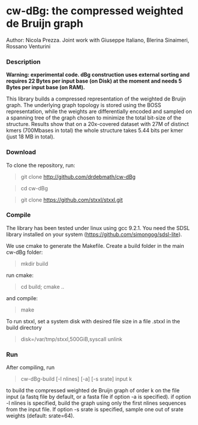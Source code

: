 # cw-dBg: the compressed weighted de Bruijn graph

Author: Nicola Prezza. Joint work with Giuseppe Italiano, Blerina Sinaimeri, Rossano Venturini

### Description

**Warning: experimental code. dBg construction uses external sorting and requires 22 Bytes per input base (on Disk) at the moment and needs 5 Bytes per input base (on RAM).**

This library builds a compressed representation of the weighted de Bruijn graph. The underlying graph topology is stored using the BOSS representation, while the weights are differentially encoded and sampled on a spanning tree of the graph chosen to minimize the total bit-size of the structure. Results show that on a 20x-covered dataset with 27M of distinct kmers (700Mbases in total) the whole structure takes 5.44 bits per kmer (just 18 MB in total).

### Download

To clone the repository, run:

> git clone http://github.com/drdebmath/cw-dBg

> cd cw-dBg

> git clone https://github.com/stxxl/stxxl.git

### Compile

The library has been tested under linux using gcc 9.2.1. You need the SDSL library installed on your system (https://github.com/simongog/sdsl-lite).

We use cmake to generate the Makefile. Create a build folder in the main cw-dBg folder:

> mkdir build

run cmake:

> cd build; cmake ..

and compile:

> make

To run stxxl, set a system disk with desired file size in a file .stxxl in the build directory

> disk=/var/tmp/stxxl,500GiB,syscall unlink

### Run

After compiling, run 

>  cw-dBg-build [-l nlines] [-a] [-s srate] input k

to build the compressed weighted de Bruijn graph of order k on the file input (a fastq file by default, or a fasta file if option -a is specified). if option -l nlines is specified, build the graph using only the first nlines sequences from the input file. If option -s srate is specified, sample one out of srate weights (default: srate=64).
